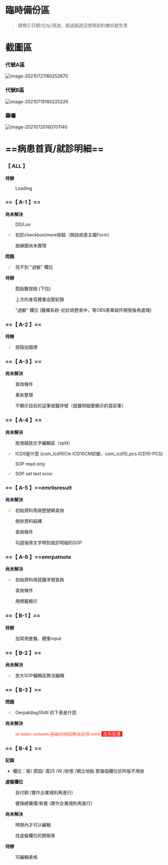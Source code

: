 # 臨時備份區

> 請標示日期/位址/用途，超過兩週沒使用到的備份就空清





# 截圖區

### 代號A區

![image-20210721180252670](https://raw.githubusercontent.com/cynthia204z/mybed1/master/img/image-20210721180252670.png)

### 代號B區

![image-20210719180225226](https://raw.githubusercontent.com/cynthia204z/mybed1/master/img/image-20210719180225226.png)

### 藥囑

![image-20210720160701140](https://raw.githubusercontent.com/cynthia204z/mybed1/master/img/image-20210720160701140.png)



# ==病患首頁/就診明細==

### 【 ALL 】

**待辦**

<font style="color:transparent; border:#fff 1px solid; padding:2px; margin:0 5px 0 5px"> ✔ </font>Loading



### ==【 A-1 】==

**尚未解決**

<font style="color:transparent; border:#fff 1px solid; padding:2px; margin:0 5px 0 5px"> ✔ </font>DD/Lov

<font style="color:LawnGreen; border:#fff 1px solid; padding:2px; margin:0 5px 0 5px"> ✔ </font>初診checkbox/more按鈕（開啟病患主檔Form）

<font style="color:transparent; border:#fff 1px solid; padding:2px; margin:0 5px 0 5px"> ✔ </font>曲線圖尚未實現

**問題**

<font style="color:LawnGreen; border:#fff 1px solid; padding:2px; margin:0 5px 0 5px">✔ </font>找不到 "過敏" 欄位

**待辦**

<font style="color:transparent; border:#fff 1px solid; padding:2px; margin:0 5px 0 5px"> ✔ </font>胞胎數按鈕 (下拉)

<font style="color:transparent; border:#fff 1px solid; padding:2px; margin:0 5px 0 5px"> ✔ </font>上次的身高體重血壓紀錄

<font style="color:transparent; border:#fff 1px solid; padding:2px; margin:0 5px 0 5px"> ✔ </font>"過敏" 欄位 (醫囑系統-初診病歷表中，等OBS表單組件開發後再處理)





### ==【 A-2 】==

**待辦**

<font style="color:LawnGreen; border:#fff 1px solid; padding:2px; margin:0 5px 0 5px"> ✔ </font>按鈕加圖標



### ==【 A-3 】==

**尚未解決**

<font style="color:transparent; border:#fff 1px solid; padding:2px; margin:0 5px 0 5px"> ✔ </font>查詢條件

<font style="color:transparent; border:#fff 1px solid; padding:2px; margin:0 5px 0 5px"> ✔ </font>重新整理

<font style="color:transparent; border:#fff 1px solid; padding:2px; margin:0 5px 0 5px"> ✔ </font>不顯示目前的這筆就醫序號（就醫明細要顯示的當前筆）



### ==【 A-4 】==

**尚未解決**

<font style="color:transparent; border:#fff 1px solid; padding:2px; margin:0 5px 0 5px"> ✔ </font>拖曳縮放文字編輯區（split）

<font style="color:LawnGreen; border:#fff 1px solid; padding:2px; margin:0 5px 0 5px">✔ </font>ICD9是什麼 (com_Icd10Cm ICD10CM診斷、com_icd10_pcs ICD10-PCS)

<font style="color:transparent; border:#fff 1px solid; padding:2px; margin:0 5px 0 5px"> ✔ </font>SOP read only

<font style="color:LawnGreen; border:#fff 1px solid; padding:2px; margin:0 5px 0 5px"> ✔ </font>SOP set text error 



### ==【 A-5 】==emrlisresult

**尚未解決**

<font style="color:LawnGreen ; border:#fff 1px solid; padding:2px; margin:0 5px 0 5px"> ✔ </font>初始資料用病歷號碼查詢

<font style="color:transparent; border:#fff 1px solid; padding:2px; margin:0 5px 0 5px"> ✔ </font>樹狀資料結構

<font style="color:transparent; border:#fff 1px solid; padding:2px; margin:0 5px 0 5px"> ✔ </font>查詢條件

<font style="color:transparent; border:#fff 1px solid; padding:2px; margin:0 5px 0 5px"> ✔ </font>勾選後將文字帶到就診明細的SOP



### ==【 A-6 】==emrpatnote

**尚未解決**

<font style="color:LawnGreen ; border:#fff 1px solid; padding:2px; margin:0 5px 0 5px"> ✔ </font>初始資料用就醫序號查詢

<font style="color:transparent; border:#fff 1px solid; padding:2px; margin:0 5px 0 5px"> ✔ </font>查詢條件

<font style="color:transparent; border:#fff 1px solid; padding:2px; margin:0 5px 0 5px"> ✔ </font>用標籤顯示



### ==【 B-1 】==

**待辦**

<font style="color:transparent; border:#fff 1px solid; padding:2px; margin:0 5px 0 5px"> ✔ </font>加常用套餐、體重input



### ==【 B-2 】==

**尚未解決**

<font style="color:LawnGreen; border:#fff 1px solid; padding:2px; margin:0 5px 0 5px"> ✔ </font>放大SOP編輯區無法編輯



### ==【 B-3 】==

**問題**

<font style="color:LawnGreen; border:#fff 1px solid; padding:2px; margin:0 5px 0 5px">✔ </font>Oerpatdiag10dtl 的下表是什麼

**尚未解決**

<font style="color:transparent; border:#fff 1px solid; padding:2px; margin:0 5px 0 5px"> ✔ </font><font style="color:tomato;">~~el-table-column 渲染的按鈕無法正常 emit~~</font>   <font style="color:#fff;background:red;padding:0 5px">改用插槽</font>



### ==【 B-4 】==

**記錄**

- 欄位：衛/ 原因/ 滴25 /W /狀態 /開立地點 那幾個欄位診所版不用放

**虛擬欄位**

<font style="color:transparent; border:#fff 1px solid; padding:2px; margin:0 5px 0 5px"> ✔ </font>自付額 (實作企業規則再進行)

<font style="color:transparent; border:#fff 1px solid; padding:2px; margin:0 5px 0 5px"> ✔ </font>健保總藥價/負擔 (實作企業規則再進行)

**尚未解決**

<font style="color:transparent; border:#fff 1px solid; padding:2px; margin:0 5px 0 5px"> ✔ </font>時限內才可以編輯

<font style="color:transparent; border:#fff 1px solid; padding:2px; margin:0 5px 0 5px"> ✔ </font>找虛擬欄位的關聯表

**待辦**

<font style="color:transparent; border:#fff 1px solid; padding:2px; margin:0 5px 0 5px"> ✔ </font>可編輯表格